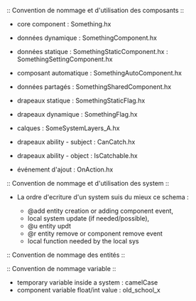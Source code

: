 :: Convention de nommage et d'utilisation des composants :: 
- core component    : Something.hx 

- données dynamique : SomethingComponent.hx
- données statique  : SomethingStaticComponent.hx
                    : SomethingSettingComponent.hx

- composant automatique : SomethingAutoComponent.hx
- données partagés      : SomethingSharedComponent.hx

- drapeaux statique     : SomethingStaticFlag.hx
- drapeaux dynamique    : SomethingFlag.hx

- calques : SomeSystemLayers_A.hx

- drapeaux ability - subject  : CanCatch.hx
- drapeaux ability - object   : IsCatchable.hx 

- événement d'ajout : OnAction.hx

:: Convention de nommage et d'utilisation des system :: 

- La ordre d'ecriture d'un system suis du mieux ce schema : 
    
    - @add entity creation or adding component event,
    - local system update (if needed/possible), 
    - @u entity updt
    - @r entity remove or component remove event 
    - local function needed by the local sys 

:: Convention de nommage des entités :: 

:: Convention de nommage variable :: 

- temporary variable inside a system : camelCase
- component variable float/int value : old_school_x 

